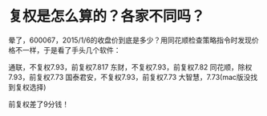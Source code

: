 # 复权是怎么算的？各家不同吗？

晕了，600067，2015/1/6的收盘价到底是多少？用同花顺检查策略指令时发现价格不一样，于是看了手头几个软件：

通联，不复权7.93，前复权7.817
东财，不复权7.93，前复权7.82
同花顺，除权7.93，前复权7.73
国泰君安，不复权7.93，前复权7.73
大智慧，7.73(mac版没找到复权选择)

前复权差了9分钱！